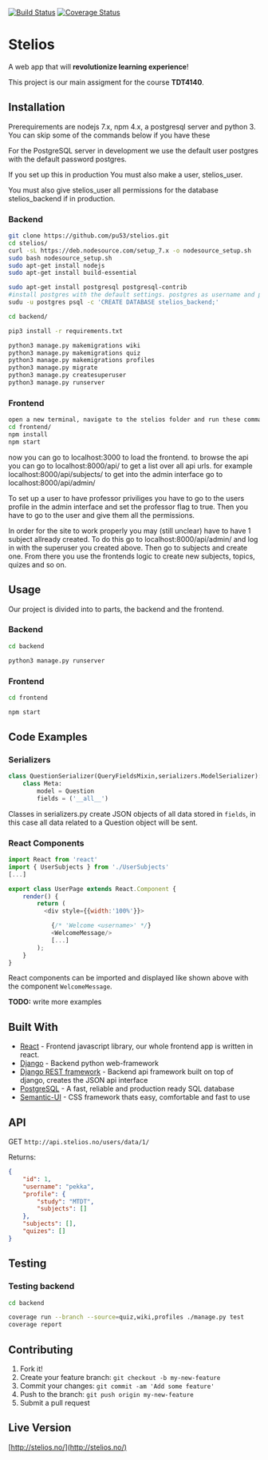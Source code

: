 [![Build Status](https://www.travis-ci.org/pu53/stelios.svg?branch=master)](https://www.travis-ci.org/pu53/stelios)
[![Coverage Status](https://coveralls.io/repos/github/pu53/stelios/badge.svg?branch=master)](https://coveralls.io/github/pu53/stelios?branch=master)

# Stelios
A web app that will **revolutionize learning experience**!

This project is our main assigment for the course **TDT4140**.

## Installation
Prerequirements are nodejs 7.x, npm 4.x, a postgresql server and python 3. You can skip some of the commands below if you have these

For the PostgreSQL server in development we use the default user postgres with the default password postgres.

If you set up this in production You must also make a user, stelios_user.

You must also give stelios_user all permissions for the database stelios_backend if in production.

### Backend
```bash
git clone https://github.com/pu53/stelios.git
cd stelios/
curl -sL https://deb.nodesource.com/setup_7.x -o nodesource_setup.sh
sudo bash nodesource_setup.sh
sudo apt-get install nodejs
sudo apt-get install build-essential

sudo apt-get install postgresql postgresql-contrib
#install postgres with the default settings. postgres as username and postgres as password. You can look at backend/backend/settings/settings_dev.py if you want to look for the settings related with the database.
sudu -u postgres psql -c 'CREATE DATABASE stelios_backend;'

cd backend/

pip3 install -r requirements.txt

python3 manage.py makemigrations wiki
python3 manage.py makemigrations quiz
python3 manage.py makemigrations profiles
python3 manage.py migrate
python3 manage.py createsuperuser
python3 manage.py runserver
```

### Frontend
```bash
open a new terminal, navigate to the stelios folder and run these commands
cd frontend/
npm install
npm start
```

now you can go to localhost:3000 to load the frontend.
to browse the api you can go to localhost:8000/api/ to get a list over all api urls. for example localhost:8000/api/subjects/
to get into the admin interface go to localhost:8000/api/admin/

To set up a user to have professor priviliges you have to go to the users profile in the admin interface and set the professor flag to true.
Then you have to go to the user and give them all the permissions.

In order for the site to work properly you may (still unclear) have to have 1 subject allready created. To do this go to
localhost:8000/api/admin/ and log in with the superuser you created above. Then go to subjects and create one. From there you use the frontends logic to create new subjects, topics, quizes and so on.


## Usage
Our project is divided into to parts, the backend and the frontend.
### Backend
```bash
cd backend

python3 manage.py runserver
```

### Frontend

```bash
cd frontend

npm start
```



## Code Examples

### Serializers
```python
class QuestionSerializer(QueryFieldsMixin,serializers.ModelSerializer):
	class Meta:
		model = Question
		fields = ('__all__')
```
Classes in serializers.py create JSON objects of all data stored in `fields`, in this case all data related to a Question object will be sent.

### React Components

```js
import React from 'react'
import { UserSubjects } from './UserSubjects'
[...]

export class UserPage extends React.Component {
    render() {
        return (
          <div style={{width:'100%'}}>

            {/* 'Welcome <username>' */}
            <WelcomeMessage/>
            [...]
        );
    }
}

```

React components can be imported and displayed like shown above with the component `WelcomeMessage`.

**TODO:** write more examples


## Built With

* [React](https://facebook.github.io/react/) - Frontend javascript library, our whole frontend app is written in react.
* [Django](https://www.djangoproject.com/) - Backend python web-framework
* [Django REST framework](http://www.django-rest-framework.org/) - Backend api framework built on top of django, creates the JSON api interface
* [PostgreSQL](https://www.postgresql.org/) - A fast, reliable and production ready SQL database
* [Semantic-UI](https://semantic-ui.com/) - CSS framework thats easy, comfortable and fast to use

## API

GET `http://api.stelios.no/users/data/1/`

Returns:

```json
{
    "id": 1,
    "username": "pekka",
    "profile": {
        "study": "MTDT",
        "subjects": []
    },
    "subjects": [],
    "quizes": []
}
```

## Testing

### Testing backend
```bash
cd backend

coverage run --branch --source=quiz,wiki,profiles ./manage.py test
coverage report
```

## Contributing

1. Fork it!
2. Create your feature branch: `git checkout -b my-new-feature`
3. Commit your changes: `git commit -am 'Add some feature'`
4. Push to the branch: `git push origin my-new-feature`
5. Submit a pull request

## Live Version

[http://stelios.no/](http://stelios.no/)
